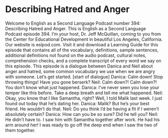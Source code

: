 # Describing Hatred and Anger

Welcome to English as a Second Language Podcast number 394: Describing Hatred and Anger.  This is English as a Second Language Podcast episode 394.  I’m your host, Dr. Jeff McQuillan, coming to you from the Center for Educational Development in beautiful Los Angeles, California.  Our website is eslpod.com.  Visit it and download a Learning Guide for this episode that contains all of the vocabulary, definitions, sample sentences, additional definitions not found on the audio podcast, cultural notes, comprehension checks, and a complete transcript of every word we say on this episode.  This episode is a dialogue between Danica and Neil about anger and hatred, some common vocabulary we use when we are angry with someone.  Let’s get started.  [start of dialogue]  Danica:  Calm down!  Stop throwing things!  Have you gone berserk?    Neil:  Calm down?!  Calm down?!  You don’t know what just happened.  Danica:  I’ve never seen you lose your temper like this before.  Take a deep breath and tell me what happened.    Neil:  Okay, you know that I like Samantha, right?  Well, I told Malik last week.  I just found out today that he’s dating her.    Danica:  Malik?  But he’s your best friend.  He wouldn’t do that.    Neil:  Do you think I’d be having a fit if I weren’t absolutely certain?  Danica:  How can you be so sure?  Did he tell you?  Neil:  He didn’t have to.  I saw him with Samantha together after work.  He had his arm around her!  I was ready to go off the deep end when I saw the two of them together. 